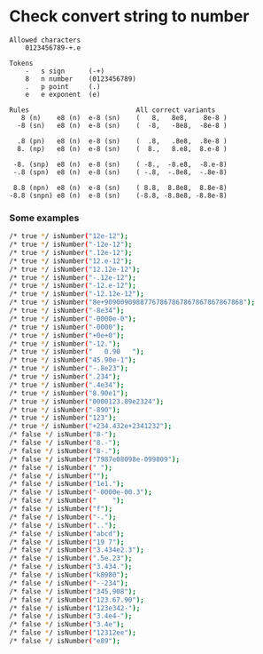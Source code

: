 # Check convert string to number 
	Allowed characters
		0123456789-+.e

	Tokens
		-	s sign 	 	(-+)
		8	n number 	(0123456789)
		.	p point	 	(.)
		e	e exponent 	(e)

	Rules							All correct variants
	   8 (n)	e8 (n)  e-8 (sn)	(   8,   8e8,    8e-8 )
	  -8 (sn)	e8 (n)	e-8 (sn)	(  -8,   -8e8,  -8e-8 )

	  .8 (pn)	e8 (n)	e-8 (sn)	(  .8,   .8e8,  .8e-8 )
	  8. (np)	e8 (n)	e-8 (sn)	(  8.,   8.e8,  8.e-8 )

	 -8. (snp)	e8 (n)	e-8 (sn)	( -8.,  -8.e8,  -8.e-8)
     -.8 (spn)	e8 (n)	e-8 (sn)	( -.8,  -.8e8,  -.8e-8)

	 8.8 (npn)	e8 (n)	e-8	(sn)	( 8.8,  8.8e8,  8.8e-8)
	-8.8 (snpn)	e8 (n)	e-8	(sn)	(-8.8, -8.8e8, -8.8e-8)

### Some examples
```sh
/* true */ isNumber("12e-12");
/* true */ isNumber("-12e-12");
/* true */ isNumber(".12e-12");
/* true */ isNumber("12.e-12");
/* true */ isNumber("12.12e-12");
/* true */ isNumber("-.12e-12");
/* true */ isNumber("-12.e-12");
/* true */ isNumber("-12.12e-12");
/* true */ isNumber("8e+90900909887767867867867867867867868");
/* true */ isNumber("-8e34");
/* true */ isNumber("-0000e-0");
/* true */ isNumber("-0000");
/* true */ isNumber("+0e+0");
/* true */ isNumber("-12.");
/* true */ isNumber("   0.90   ");
/* true */ isNumber("45.90e-1");
/* true */ isNumber("-.8e23");
/* true */ isNumber(".234");
/* true */ isNumber(".4e34");
/* true */ isNumber("8.90e1");
/* true */ isNumber("0000123.89e2324");
/* true */ isNumber("-890");
/* true */ isNumber("123");
/* true */ isNumber("+234.432e+2341232");
/* false */ isNumber("8-");
/* false */ isNumber("8.-");
/* false */ isNumber("8-.");
/* false */ isNumber("7987e08098e-099809");
/* false */ isNumber(" ");
/* false */ isNumber("");
/* false */ isNumber("1e1.");
/* false */ isNumber("-0000e-00.3");
/* false */ isNumber("    ");
/* false */ isNumber("f");
/* false */ isNumber("-.");
/* false */ isNumber("..");
/* false */ isNumber("abcd");
/* false */ isNumber("19 7");
/* false */ isNumber("3.434e2.3");
/* false */ isNumber(".5e.23");
/* false */ isNumber("3.434.");
/* false */ isNumber("k8980");
/* false */ isNumber("--234");
/* false */ isNumber("345,908");
/* false */ isNumber("123.67.90");
/* false */ isNumber("123e342-");
/* false */ isNumber("3.4e4-");
/* false */ isNumber("3.4e");
/* false */ isNumber("12312ee");
/* false */ isNumber("e89");
```